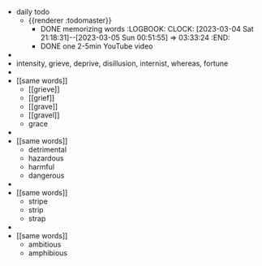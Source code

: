 - daily todo
	- {{renderer :todomaster}}
		- DONE memorizing words
		  :LOGBOOK:
		  CLOCK: [2023-03-04 Sat 21:18:31]--[2023-03-05 Sun 00:51:55] =>  03:33:24
		  :END:
		- DONE one 2-5min YouTube video
-
- intensity, grieve, deprive, disillusion, internist, whereas, fortune
-
- [[same words]]
	- [[grieve]]
	- [[grief]]
	- [[grave]]
	- [[gravel]]
	- grace
-
- [[same words]]
	- detrimental
	- hazardous
	- harmful
	- dangerous
-
- [[same words]]
	- stripe
	- strip
	- strap
-
- [[same words]]
	- ambitious
	- amphibious